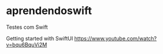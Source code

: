 # aprendendoswift
Testes com Swift

Getting started with SwiftUI https://www.youtube.com/watch?v=bqu6BquVi2M
